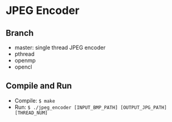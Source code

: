 # JPEG Encoder

## Branch
* master: single thread JPEG encoder
* pthread
* openmp
* opencl

## Compile and Run
* Compile: `$ make`
* Run: `$ ./jpeg_encoder [INPUT_BMP_PATH] [OUTPUT_JPG_PATH] [THREAD_NUM]`
